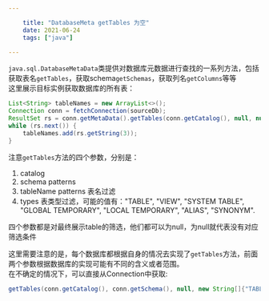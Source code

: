 ```yaml
---

    title: "DatabaseMeta getTables 为空"
    date: 2021-06-24
    tags: ["java"]

---
```

`java.sql.DatabaseMetaData`类提供对数据库元数据进行查找的一系列方法，包括获取表名`getTables`，获取schema`getSchemas`，获取列名`getColumns`等等  
这里展示目标实例获取数据库的所有表：  
```java
List<String> tableNames = new ArrayList<>();
Connection conn = fetchConnection(sourceDb);
ResultSet rs = conn.getMetaData().getTables(conn.getCatalog(), null, null, new String[]{"TABLE"});
while (rs.next()) {
    tableNames.add(rs.getString(3));
}
```
注意`getTables`方法的四个参数，分别是：
1. catalog
2. schema patterns
3. tableName patterns   表名过滤
4. types  表类型过滤，可能的值有："TABLE", "VIEW", "SYSTEM TABLE", "GLOBAL TEMPORARY", "LOCAL TEMPORARY", "ALIAS", "SYNONYM".

四个参数都是对最终展示table的筛选，他们都可以为null，为null就代表没有对应筛选条件  

这里需要注意的是，每个数据库都根据自身的情况去实现了`getTables`方法，前面两个参数根据数据库的实现可能有不同的含义或者范围。  
在不确定的情况下，可以直接从Connection中获取:
```java
getTables(conn.getCatalog(), conn.getSchema(), null, new String[]{"TABLE"});
```